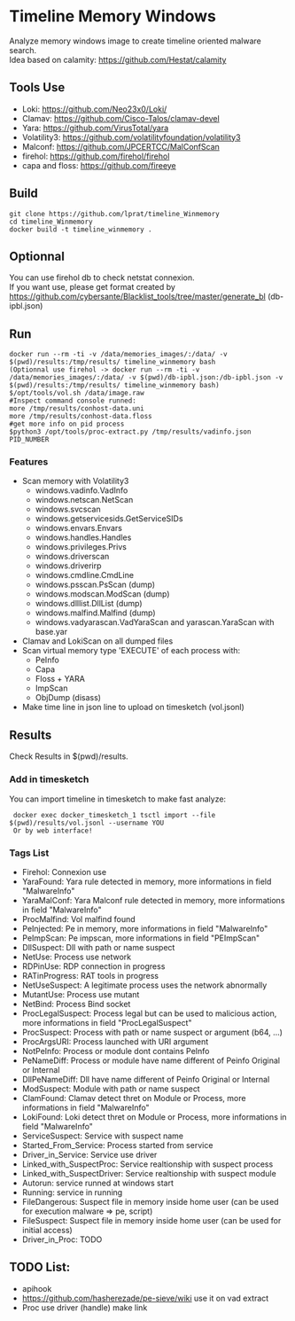 # Timeline Memory Windows

Analyze memory windows image to create timeline oriented malware search.  
Idea based on calamity: https://github.com/Hestat/calamity  

## Tools Use
  - Loki: https://github.com/Neo23x0/Loki/
  - Clamav: https://github.com/Cisco-Talos/clamav-devel
  - Yara: https://github.com/VirusTotal/yara
  - Volatility3: https://github.com/volatilityfoundation/volatility3
  - Malconf: https://github.com/JPCERTCC/MalConfScan
  - firehol: https://github.com/firehol/firehol
  - capa and floss: https://github.com/fireeye

## Build

```
git clone https://github.com/lprat/timeline_Winmemory
cd timeline_Winmemory
docker build -t timeline_winmemory .
```

## Optionnal

You can use firehol db to check netstat connexion.  
If you want use, please get format created by https://github.com/cybersante/Blacklist_tools/tree/master/generate_bl (db-ipbl.json)  

## Run

```
docker run --rm -ti -v /data/memories_images/:/data/ -v $(pwd)/results:/tmp/results/ timeline_winmemory bash
(Optionnal use firehol -> docker run --rm -ti -v /data/memories_images/:/data/ -v $(pwd)/db-ipbl.json:/db-ipbl.json -v $(pwd)/results:/tmp/results/ timeline_winmemory bash)
$/opt/tools/vol.sh /data/image.raw
#Inspect command console runned:
more /tmp/results/conhost-data.uni
more /tmp/results/conhost-data.floss
#get more info on pid process
$python3 /opt/tools/proc-extract.py /tmp/results/vadinfo.json PID_NUMBER
```

### Features

  - Scan memory with Volatility3
    - windows.vadinfo.VadInfo
    - windows.netscan.NetScan
    - windows.svcscan
    - windows.getservicesids.GetServiceSIDs
    - windows.envars.Envars
    - windows.handles.Handles
    - windows.privileges.Privs
    - windows.driverscan
    - windows.driverirp
    - windows.cmdline.CmdLine
    - windows.psscan.PsScan (dump)
    - windows.modscan.ModScan (dump)
    - windows.dlllist.DllList (dump)
    - windows.malfind.Malfind (dump)
    - windows.vadyarascan.VadYaraScan and yarascan.YaraScan with base.yar
  - Clamav and LokiScan on all dumped files
  - Scan virtual memory type 'EXECUTE' of each process with:
    - PeInfo
    - Capa
    - Floss + YARA
    - ImpScan
    - ObjDump (disass)
  - Make time line in json line to upload on timesketch (vol.jsonl)

## Results

Check Results in $(pwd)/results.  

### Add in timesketch

You can import timeline in timesketch to make fast analyze:
```
 docker exec docker_timesketch_1 tsctl import --file $(pwd)/results/vol.jsonl --username YOU
 Or by web interface!
```

### Tags List

  - Firehol: Connexion use
  - YaraFound: Yara rule detected in memory, more informations in field "MalwareInfo"
  - YaraMalConf: Yara Malconf rule detected in memory, more informations in field "MalwareInfo"
  - ProcMalfind: Vol malfind found
  - PeInjected: Pe in memory, more informations in field "MalwareInfo"
  - PeImpScan: Pe impscan, more informations in field "PEImpScan"
  - DllSuspect: Dll with path or name suspect
  - NetUse: Process use network
  - RDPinUse: RDP connection in progress
  - RATinProgress: RAT tools in progress
  - NetUseSuspect: A legitimate process uses the network abnormally
  - MutantUse: Process use mutant
  - NetBind: Process Bind socket
  - ProcLegalSuspect: Process legal but can be used to malicious action, more informations in field "ProcLegalSuspect"
  - ProcSuspect: Process with path or name suspect or argument (b64, ...)
  - ProcArgsURI: Process launched with URI argument
  - NotPeInfo: Process or module dont contains PeInfo
  - PeNameDiff: Process or module have name different of Peinfo Original or Internal
  - DllPeNameDiff: Dll have name different of Peinfo Original or Internal
  - ModSuspect: Module with path or name suspect
  - ClamFound: Clamav detect thret on Module or Process, more informations in field "MalwareInfo"
  - LokiFound: Loki detect thret on Module or Process, more informations in field "MalwareInfo"
  - ServiceSuspect: Service with suspect name
  - Started_From_Service: Process started from service
  - Driver_in_Service: Service use driver
  - Linked_with_SuspectProc: Service realtionship with suspect process
  - Linked_with_SuspectDriver: Service realtionship with suspect module
  - Autorun: service runned at windows start
  - Running: service in running
  - FileDangerous: Suspect file in memory inside home user (can be used for execution malware => pe, script)
  - FileSuspect: Suspect file in memory inside home user (can be used for initial access)
  - Driver_in_Proc: TODO

## TODO List:
 - apihook
 - https://github.com/hasherezade/pe-sieve/wiki use it on vad extract
 - Proc use driver (handle) make link
